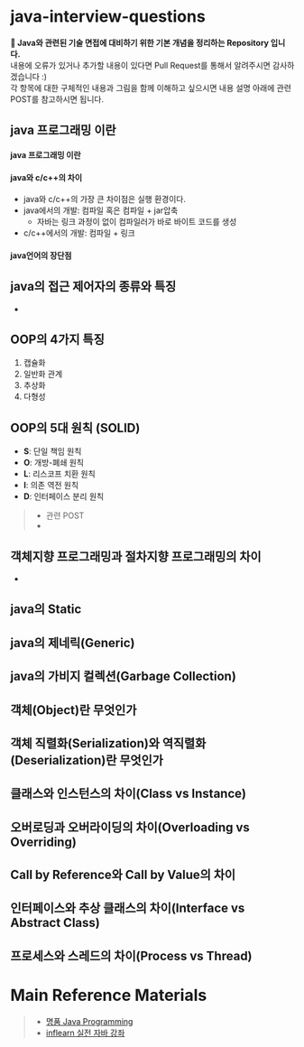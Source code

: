 # java-interview-questions
**:seedling: Java와 관련된 기술 면접에 대비하기 위한 기본 개념을 정리하는 Repository 입니다.**
<br> 내용에 오류가 있거나 추가할 내용이 있다면 Pull Request를 통해서 알려주시면 감사하겠습니다 :)
<br> 각 항목에 대한 구체적인 내용과 그림을 함께 이해하고 싶으시면 내용 설명 아래에 관련 POST를 참고하시면 됩니다.


## java 프로그래밍 이란
#### java 프로그래밍 이란


#### java와 c/c++의 차이
- java와 c/c++의 가장 큰 차이점은 실행 환경이다.
- java에서의 개발: 컴파일 혹은 컴파일 + jar압축
  - 자바는 링크 과정이 없이 컴파일러가 바로 바이트 코드를 생성
- c/c++에서의 개발: 컴파일 + 링크

#### java언어의 장단점

## java의 접근 제어자의 종류와 특징
*

## OOP의 4가지 특징
1. 캡슐화
2. 일반화 관계
3. 추상화
4. 다형성

## OOP의 5대 원칙 (SOLID)
* **S**: 단일 책임 원칙
* **O**: 개방-폐쇄 원칙
* **L**: 리스코프 치환 원칙
* **I**: 의존 역전 원칙
* **D**: 인터페이스 분리 원칙

> - 관련 POST
> -

## 객체지향 프로그래밍과 절차지향 프로그래밍의 차이
*

## java의 Static

## java의 제네릭(Generic)

## java의 가비지 컬렉션(Garbage Collection)

## 객체(Object)란 무엇인가

## 객체 직렬화(Serialization)와 역직렬화(Deserialization)란 무엇인가

## 클래스와 인스턴스의 차이(Class vs Instance)

## 오버로딩과 오버라이딩의 차이(Overloading vs Overriding)

## Call by Reference와 Call by Value의 차이

## 인터페이스와 추상 클래스의 차이(Interface vs Abstract Class)

## 프로세스와 스레드의 차이(Process vs Thread)

<!-- ## 세션과 쿠키의 차이(Session vs Cookie) -->

<!-- ## 동기화 객체의 종류
* 뮤텍스와 세마포어의 차이 -->

<!-- ## 동기화와 비동기화의 차이(Syncronous vs Asyncronous) -->

# Main Reference Materials
> - [명품 Java Programming](https://www.booksr.co.kr/html/book/book.asp?seq=696811)
> - [inflearn 실전 자바 강좌](https://www.inflearn.com/course/%EC%8B%A4%EC%A0%84-%EC%9E%90%EB%B0%94-%EA%B0%95%EC%A2%8C/)
